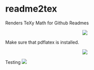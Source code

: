 # readme2tex
Renders TeXy Math for Github Readmes

<p style="text-align:center"><img src="https://rawgit.com/leegao/readme2tex/master/svgs/010208120712d10736ce1538c65cea64.svg"/></p>

Make sure that pdflatex is installed.
<p style="text-align:center"><img src="https://rawgit.com/leegao/readme2tex/master/svgs/68f54940fab28a56a92825fdd2858e01.svg"/></p>

Testing <img src="https://rawgit.com/leegao/readme2tex/master/svgs/95c12626cfd2b3a373ef42123ae3e510.svg"/>